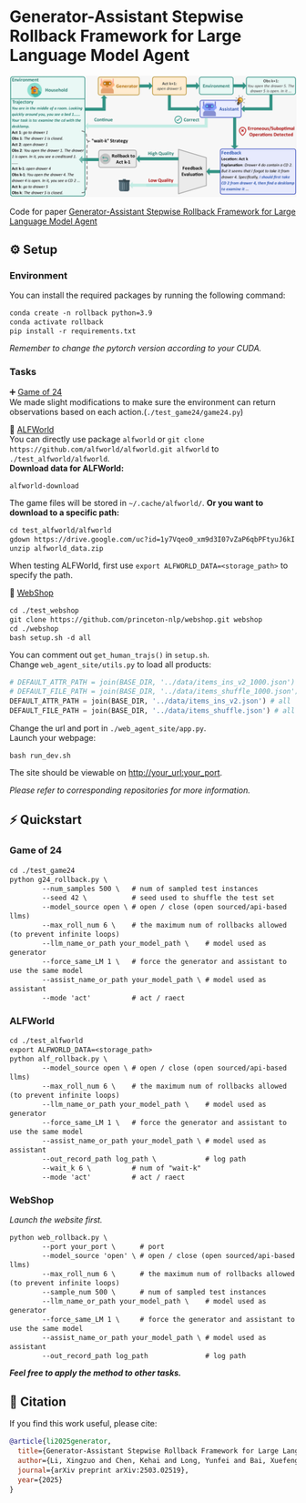 # Generator-Assistant Stepwise Rollback Framework for Large Language Model Agent

![image not found](images/methodology.jpg)

Code for paper [Generator-Assistant Stepwise Rollback Framework for Large Language Model Agent](https://github.com/wisper12933/LMRC)

## ⚙️ Setup

### Environment

You can install the required packages by running the following command:

```shell
conda create -n rollback python=3.9
conda activate rollback
pip install -r requirements.txt
```

_Remember to change the pytorch version according to your CUDA._

### Tasks

➕ [Game of 24](https://github.com/princeton-nlp/tree-of-thought-llm)  
We made slight modifications to make sure the environment can return observations based on each action.(```./test_game24/game24.py```)

🧹 [ALFWorld](https://github.com/alfworld/alfworld)  
You can directly use package ```alfworld``` or ```git clone https://github.com/alfworld/alfworld.git alfworld``` to ```./test_alfworld/alfworld```.  
__Download data for ALFWorld:__  

```shell
alfworld-download
```

The game files will be stored in ```~/.cache/alfworld/```. __Or you want to download to a specific path:__

```shell
cd test_alfworld/alfworld
gdown https://drive.google.com/uc?id=1y7Vqeo0_xm9d3I07vZaP6qbPFtyuJ6kI
unzip alfworld_data.zip
```

When testing ALFWorld, first use ```export ALFWORLD_DATA=<storage_path>``` to specify the path.

🛒 [WebShop](https://github.com/princeton-nlp/WebShop/tree/master)  

```shell
cd ./test_webshop
git clone https://github.com/princeton-nlp/webshop.git webshop
cd ./webshop
bash setup.sh -d all
```

You can comment out ```get_human_trajs()``` in ```setup.sh```.  
Change ```web_agent_site/utils.py``` to load all products:

```python
# DEFAULT_ATTR_PATH = join(BASE_DIR, '../data/items_ins_v2_1000.json')
# DEFAULT_FILE_PATH = join(BASE_DIR, '../data/items_shuffle_1000.json')
DEFAULT_ATTR_PATH = join(BASE_DIR, '../data/items_ins_v2.json') # all
DEFAULT_FILE_PATH = join(BASE_DIR, '../data/items_shuffle.json') # all
```

Change the url and port in ```./web_agent_site/app.py```.  
Launch your webpage:

```shell
bash run_dev.sh
```

The site should be viewable on [http://your_url:your_port](http://your_url:your_port).

_Please refer to corresponding repositories for more information._

## ⚡ Quickstart

### Game of 24

```shell
cd ./test_game24
python g24_rollback.py \
        --num_samples 500 \   # num of sampled test instances
        --seed 42 \           # seed used to shuffle the test set
        --model_source open \ # open / close (open sourced/api-based llms)
        --max_roll_num 6 \    # the maximum num of rollbacks allowed (to prevent infinite loops)
        --llm_name_or_path your_model_path \    # model used as generator
        --force_same_LM 1 \   # force the generator and assistant to use the same model
        --assist_name_or_path your_model_path \ # model used as assistant
        --mode 'act'          # act / raect
```

### ALFWorld

```shell
cd ./test_alfworld
export ALFWORLD_DATA=<storage_path>
python alf_rollback.py \
        --model_source open \ # open / close (open sourced/api-based llms)
        --max_roll_num 6 \    # the maximum num of rollbacks allowed (to prevent infinite loops)
        --llm_name_or_path your_model_path \    # model used as generator
        --force_same_LM 1 \   # force the generator and assistant to use the same model
        --assist_name_or_path your_model_path \ # model used as assistant
        --out_record_path log_path \            # log path
        --wait_k 6 \          # num of "wait-k"
        --mode 'act'          # act / raect
```

### WebShop

_Launch the website first._

```shell
python web_rollback.py \
        --port your_port \      # port
        --model_source 'open' \ # open / close (open sourced/api-based llms)
        --max_roll_num 6 \      # the maximum num of rollbacks allowed (to prevent infinite loops)
        --sample_num 500 \      # num of sampled test instances
        --llm_name_or_path your_model_path \    # model used as generator
        --force_same_LM 1 \     # force the generator and assistant to use the same model
        --assist_name_or_path your_model_path \ # model used as assistant
        --out_record_path log_path              # log path
```

___Feel free to apply the method to other tasks.___

## 🔗 Citation

If you find this work useful, please cite:

```bibtex
@article{li2025generator,
  title={Generator-Assistant Stepwise Rollback Framework for Large Language Model Agent},
  author={Li, Xingzuo and Chen, Kehai and Long, Yunfei and Bai, Xuefeng and Xu, Yong and Zhang, Min},
  journal={arXiv preprint arXiv:2503.02519},
  year={2025}
}
```
